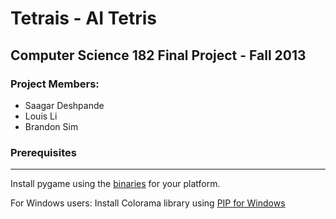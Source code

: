 Tetrais - AI Tetris
====================

## Computer Science 182 Final Project - Fall 2013

### Project Members: ###
* Saagar Deshpande
* Louis Li
* Brandon Sim

### Prerequisites ###
--------------
Install pygame using the [binaries](http://www.pygame.org/install.html) for your platform.

For Windows users: Install Colorama library using [PIP for Windows](https://sites.google.com/site/pydatalog/python/pip-for-windows)
